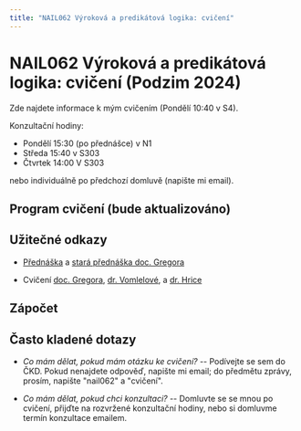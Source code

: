 ```yaml
---
title: "NAIL062 Výroková a predikátová logika: cvičení"
---
```


# NAIL062 Výroková a predikátová logika: cvičení (Podzim 2024)

Zde najdete informace k mým cvičením (Pondělí 10:40 v S4).

Konzultační hodiny:

* Pondělí 15:30 (po přednášce) v N1
* Středa 15:40 v S303
* Čtvrtek 14:00 V S303

nebo individuálně po předchozí domluvě (napište mi email).

## Program cvičení (bude aktualizováno)

<!--


### 1. cvičení (2. 10.)

* **Program:** Úvod. Vyjadřování různých vlastností ve výrokové a predikátové logice. Připomenutí matematických pojmů.
* **Materiály:** [cviceni1.pdf](https://github.com/jbulin-mff-uk/nail062/raw/main/tutorial/worksheets/cviceni1.pdf), případně také [přehled matematických pojmů](https://ktiml.mff.cuni.cz/~gregor/logika/VPLdodatek.pdf)

### 2. cvičení (9. 10.)

* **Program:** Formalizace ve výrokové logice. Syntaxe a sémantika výrokové logiky. Ukázka tablo metody a rezoluční metody.
* **Materiály:** [cviceni2.pdf](https://github.com/jbulin-mff-uk/nail062/raw/main/tutorial/worksheets/cviceni2.pdf)

### 3. cvičení (16. 10.)

* **Program:** Syntaxe a sémantika výrokové logiky. Převod do CNF a DNF. Univerzálnost logických spojek.
* **Materiály:** [cviceni3.pdf](https://github.com/jbulin-mff-uk/nail062/raw/main/tutorial/worksheets/cviceni3.pdf)

### 4. cvičení (23. 10.)

* **Program:** Vlastnosti a extenze teorií. Počítání výroků až na ekvivalenci. 2-SAT a implikační graf. Horn-SAT a jednotková propagace. 
* **Materiály:** [cviceni4.pdf](https://github.com/jbulin-mff-uk/nail062/raw/main/tutorial/worksheets/cviceni4.pdf), [ukázka SAT solveru](https://github.com/jbulin-mff-uk/nail062/blob/main/tutorial/sat-solving.zip) včetně řešiče [Glucose](https://github.com/mi-ki/glucose-syrup)

### 5. cvičení (30. 10.)

* **Program:** Algoritmus DPLL. Kódování problémů do SAT. Tablo metoda ve výrokové logice.
* **Materiály:** [cviceni5.pdf](https://github.com/jbulin-mff-uk/nail062/raw/main/tutorial/worksheets/cviceni5.pdf)

### 6. cvičení (6. 11.)

* **Program:** Ještě tablo metoda: aplikace a pokročilejší problémy. Ukázka rezoluční metody.
* **První domácí úkol:** [du1.pdf](https://github.com/jbulin-mff-uk/nail062/raw/main/tutorial/worksheets/du1.pdf). Termín odevzdání: 20. 11. v 10:40
* **Materiály:** [cviceni6.pdf](https://github.com/jbulin-mff-uk/nail062/raw/main/tutorial/worksheets/cviceni6.pdf)

### 7. cvičení (13. 11.)

* **Program:** Rezoluce ve výrokové logice. Aplikace věty o kompaktnosti. Hilbertův kalkulus.
* **Materiály:** [cviceni7.pdf](https://github.com/jbulin-mff-uk/nail062/raw/main/tutorial/worksheets/cviceni7.pdf)

### 8. cvičení (20. 11.)

* **Program:** Syntaxe a sémantika predikátové logiky. 
* **Materiály:** [cviceni8.pdf](https://github.com/jbulin-mff-uk/nail062/raw/main/tutorial/worksheets/cviceni8.pdf)
* nezapomeňte odevzdat první domácí úkol

### 9. cvičení (27. 11.)

* **1. zápočtový test**
* **Program:** Struktury a podstruktury. Extenze teorií.
* **Materiály:** [cviceni9.pdf](https://github.com/jbulin-mff-uk/nail062/raw/main/tutorial/worksheets/cviceni9.pdf)

### 10. cvičení (4. 12.)

* **Program:**  Extenze o definice. Definovatelné množiny. Tablo metoda v predikátové logice, jazyky s rovností.
* **Druhý domácí úkol:** [du2.pdf](https://github.com/jbulin-mff-uk/nail062/raw/main/tutorial/worksheets/du2.pdf). Termín odevzdání: 18. 12. v 10:40 
* **Materiály:** [cviceni10.pdf](https://github.com/jbulin-mff-uk/nail062/raw/main/tutorial/worksheets/cviceni10.pdf)

### 11. cvičení (11. 12.)

* **Program:** Aplikace Věty o kompaktnosti. Ještě tablo metoda. Převod do PNF. Skolemizace. Herbrandova věta.
* **Materiály:** [cviceni11.pdf](https://github.com/jbulin-mff-uk/nail062/raw/main/tutorial/worksheets/cviceni11.pdf)

### 12. cvičení (18. 12.)

* **Program:** Rezoluce v predikátové logice.
* **Materiály:** [cviceni12.pdf](https://github.com/jbulin-mff-uk/nail062/raw/main/tutorial/worksheets/cviceni12.pdf)
* nezapomeňte odevzdat druhý domácí úkol

### 13. cvičení (8. 1.)

* **2. zápočtový test**
* **Program:** Vybraná témata z teorie modelů.
* **Materiály:** [cviceni13.pdf](https://github.com/jbulin-mff-uk/nail062/raw/main/tutorial/worksheets/cviceni13.pdf)

-->

<!-- podzim 2022
### 1. cvičení (2. 10.)
* **Program:** Úvod. Vyjadřování různých vlastností ve výrokové a predikátové logice. Připomenutí matematických pojmů.
* **Materiály:** [cviceni1.pdf](https://github.com/jbulin-mff-uk/nail062/raw/main/tutorial/worksheets/cviceni1.pdf)

### 2. cvičení (9. 10.)
* **Program:** Syntaxe a sémantika výrokové logiky. Univerzálnost logických spojek.
* **Materiály:** [cviceni2.pdf](https://github.com/jbulin-mff-uk/nail062/raw/main/tutorial/worksheets/cviceni2.pdf)

### 3. cvičení (16. 10.)
* **Program:** Syntaxe a sémantika výrokové logiky, převod do CNF a DNF.
* **Materiály:** [cviceni3.pdf](https://github.com/jbulin-mff-uk/nail062/raw/main/tutorial/worksheets/cviceni3.pdf)

### 4. cvičení (23. 10.)
* **Program:** Počítání výroků až na ekvivalenci (Lindenbaum-Tarského algebra). 2-SAT a implikační graf. Horn-SAT a jednotková propagace. Algoritmus DPLL. Kódování problémů do SAT.
* **Materiály:** [cviceni4.pdf](https://github.com/jbulin-mff-uk/nail062/raw/main/tutorial/worksheets/cviceni4.pdf), [ukázka SAT solveru](https://github.com/jbulin-mff-uk/nail062/blob/main/tutorial/sat-solving.zip) včetně řešiče [Glucose](https://github.com/mi-ki/glucose-syrup)

### 5. cvičení (30. 10.)
* **Program:** Tablo metoda ve výrokové logice. 
* **Materiály:** [cviceni5.pdf](https://github.com/jbulin-mff-uk/nail062/raw/main/tutorial/worksheets/cviceni5.pdf)

### 6. cvičení (6. 11.)
* **Program:** Rezoluce ve výrokové logice. Aplikace věty o kompaktnosti. Hilbertův kalkulus.
* **Materiály:** [cviceni6.pdf](https://github.com/jbulin-mff-uk/nail062/raw/main/tutorial/worksheets/cviceni6.pdf)

### 7. cvičení (13. 11.)
* **1. zápočtový test**
* **Program:** Syntaxe a sémantika predikátové logiky.
* **Materiály:** [cviceni7.pdf](https://github.com/jbulin-mff-uk/nail062/raw/main/tutorial/worksheets/cviceni7.pdf)

### 8. cvičení (20. 11.)
* **Program:** Struktury a podstruktury. Extenze teorií, extenze o definice. Definovatelné množiny.
* **Materiály:** [cviceni8.pdf](https://github.com/jbulin-mff-uk/nail062/raw/main/tutorial/worksheets/cviceni8.pdf)

### 9. cvičení (27. 11.)
* **Program:** Tablo metoda v predikátové logice, jazyky s rovností.
* **Materiály:** [cviceni9.pdf](https://github.com/jbulin-mff-uk/nail062/raw/main/tutorial/worksheets/cviceni9.pdf)

### 10. cvičení (4. 12.)
* **Program:** Aplikace věty o kompaktnosti. Převod do PNF. Skolemizace. Herbrandova věta.
* **Materiály:** [cviceni10.pdf](https://github.com/jbulin-mff-uk/nail062/raw/main/tutorial/worksheets/cviceni10.pdf)

### 11. cvičení (11. 12.)
* **Program:** Unifikace. Rezoluce v predikátové logice.
* **Materiály:** [cviceni11.pdf](https://github.com/jbulin-mff-uk/nail062/raw/main/tutorial/worksheets/cviceni11.pdf)

### 12. cvičení (18. 12.)
* **Program:** Vybraná témata z teorie modelů
* **Materiály:** [cviceni12.pdf](https://github.com/jbulin-mff-uk/nail062/raw/main/tutorial/worksheets/cviceni12.pdf)

### 13. cvičení (8. 1.)
* **2. zápočtový test**
* **Program:** Vybraná témata z teorie modelů
* **Materiály:** [cviceni13.pdf](https://github.com/jbulin-mff-uk/nail062/raw/main/tutorial/worksheets/cviceni13.pdf)
-->

## Užitečné odkazy

* [Přednáška](https://jbulin.github.io/teaching/fall/nail062/) a [stará přednáška doc. Gregora](http://ktiml.mff.cuni.cz/~gregor/logika/index.html)

* Cvičení [doc. Gregora](http://ktiml.mff.cuni.cz/~gregor/logika2019/cviceni.html), [dr. Vomlelové](http://ktiml.mff.cuni.cz/~marta/logika.html), a [dr. Hrice](http://ktiml.mff.cuni.cz/~hric/vyuka/prikl_vpl.htm)


## Zápočet

<!--
* [Podmínky pro získání zápočtu](https://raw.githubusercontent.com/jbulin-mff-uk/nail062/main/tutorial/zapocet.txt)
* předběžný termín 1. zápočtového testu (výroková logika): 27. 11. [Vzorový test: výroková logika](https://github.com/jbulin-mff-uk/nail062/raw/main/tutorial/sample-tests/vzorovy-test-vyrokova-logika.pdf)
* předběžný termín 2. zápočtového testu (predikátová logika): 8. 1. [Vzorový test: predikátová logika](https://github.com/jbulin-mff-uk/nail062/raw/main/tutorial/sample-tests/vzorovy-test-predikatova-logika.pdf)
* předběžný termín opravného testu: v prvních dvou týdnech zkouškového období
-->


## Často kladené dotazy

* _Co mám dělat, pokud mám otázku ke cvičení?_ -- Podívejte se sem do ČKD. Pokud nenajdete odpověď, napište mi email; do předmětu zprávy, prosím, napište "nail062" a "cvičení".

* _Co mám dělat, pokud chci konzultaci?_ -- Domluvte se se mnou po cvičení, přijďte na rozvržené konzultační hodiny, nebo si domluvme termín konzultace emailem.
